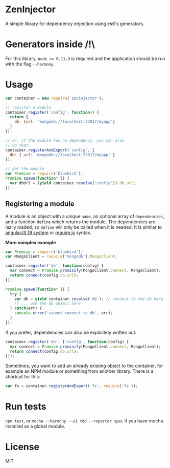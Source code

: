 # ZenInjector

A simple library for dependency enjection using es6's generators.

# Generators inside /!\
For this library, `node >= 0.11.9` is required and the application should be run with the flag `--harmony`.

# Usage

```javascript
var container = new require('zeninjector');

// register a module
container.register('config', function() {
  return {
    db: {url: 'mongodb://localhost:27017/myapp'}
  }
});

// or, if the module has no dependency, you can also
// do that
container.registerAndExport('config', {
  db: { url: 'mongodb://localhost:27017/myapp' }
});

// get the module
var Promise = require('bluebird');
Promise.spawn(function* () {
  var dbUrl = (yield container.resolve('config')).db.url;
});
```

## Registering a module
A module is an object with a unique `name`, an optional array of `dependencies`, and a function `define` which returns the module. The dependencies are lazily loaded, so `define` will only be called when it is needed. It is similar to [angularJS DI system](http://docs.angularjs.org/guide/di) or [require.js](http://requirejs.org/) syntax.

**More complex example**

```javascript
var Promise = require('bluebird');
var MongoClient = require('mongodb').MongoClient;

container.register('db', function(config) {
  var connect = Promise.promisify(MongoClient.connect, MongoClient);
  return connect(config.db.url);
});

Promise.spawn(function* () {
  try {
    var db = yield container.resolve('db'); // connect to the db here
    // ... use the db object here
  } catch(err) {
    console.error('cannot connect to db', err);
  }
});

```

If you prefer, dependencies can also be explicitely written out:

```javascript
container.register('db', ['config', function(config) {
  var connect = Promise.promisify(MongoClient.connect, MongoClient);
  return connect(config.db.url);
}]);
```

Sometimes, you want to add an already existing object to the container, for example
an NPM module or something from another library. There is a shortcut for this:

```javascript
var fs = container.registerAndExport('fs', require('fs'));
```

# Run tests
`npm test`, or `mocha --harmony --ui tdd --reporter spec` if you have mocha installed as a global module.

# License
MIT
